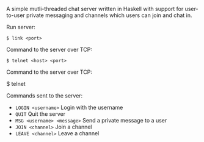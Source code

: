 A simple mutli-threaded chat server written in Haskell with support for
user-to-user private messaging and channels which users can join and
chat in.

Run server:

```
$ link <port>
```

Command to the server over TCP:

```
$ telnet <host> <port>
```


Command to the server over TCP:

$ telnet <host> <port>


Commands sent to the server:

- `LOGIN <username>` Login with the username
- `QUIT` Quit the server
- `MSG <username> <message>` Send a private message to a user
- `JOIN <channel>` Join a channel
- `LEAVE <channel>` Leave a channel




